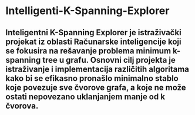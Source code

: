 # Intelligenti-K-Spanning-Explorer

## Inteligentni K-Spanning Explorer je istraživački projekat iz oblasti Računarske inteligencije koji se fokusira na rešavanje problema minimum k-spanning tree u grafu. Osnovni cilj projekta je istraživanje i implementacija različitih algoritama kako bi se efikasno pronašlo minimalno stablo koje povezuje sve čvorove grafa, a koje ne može ostati nepovezano uklanjanjem manje od k čvorova.
